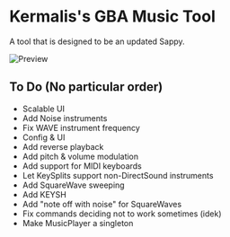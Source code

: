 # Kermalis's GBA Music Tool

A tool that is designed to be an updated Sappy.

![Preview](https://i.imgur.com/AUFUQyr.gif)

## To Do (No particular order)

* Scalable UI
* Add Noise instruments
* Fix WAVE instrument frequency
* Config & UI
* Add reverse playback
* Add pitch & volume modulation
* Add support for MIDI keyboards
* Let KeySplits support non-DirectSound instruments
* Add SquareWave sweeping
* Add KEYSH
* Add "note off with noise" for SquareWaves
* Fix commands deciding not to work sometimes (idek)
* Make MusicPlayer a singleton